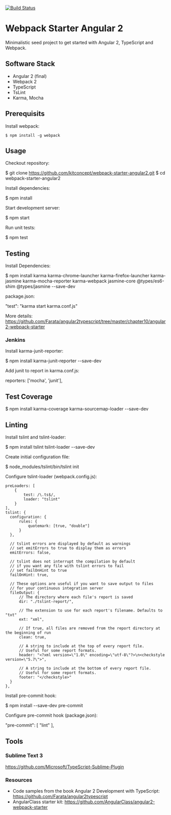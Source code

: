 [![Build Status](https://travis-ci.org/kitconcept/webpack-starter-angular2.svg?branch=master)](https://travis-ci.org/kitconcept/webpack-starter-angular2)

# Webpack Starter Angular 2

Minimalistic seed project to get started with Angular 2, TypeScript and Webpack.

## Software Stack

- Angular 2 (final)
- Webpack 2
- TypeScript
- TsLint
- Karma, Mocha

## Prerequisits

Install webpack:

    $ npm install -g webpack

## Usage

Checkout repository:

  $ git clone https://github.com/kitconcept/webpack-starter-angular2.git
  $ cd webpack-starter-angular2

Install dependencies:

  $ npm install

Start development server:

  $ npm start

Run unit tests:

  $ npm test

## Testing

Install Dependencies:

  $ npm install karma karma-chrome-launcher karma-firefox-launcher karma-jasmine karma-mocha-reporter karma-webpack jasmine-core @types/es6-shim @types/jasmine --save-dev

package.json:

  "test": "karma start karma.conf.js"


More details: https://github.com/Farata/angular2typescript/tree/master/chapter10/angular2-webpack-starter

### Jenkins

Install karma-junit-reporter:

  $ npm install karma-junit-reporter --save-dev

Add junit to report in karma.conf.js:

  reporters: ['mocha', 'junit'],

## Test Coverage

  $ npm install karma-coverage karma-sourcemap-loader --save-dev

## Linting

Install tslint and tslint-loader:

  $ npm install tslint tslint-loader --save-dev

Create initial configuration file:

  $ node_modules/tslint/bin/tslint init

Configure tslint-loader (webpack.config.js):

    preLoaders: [
        {
            test: /\.ts$/,
            loader: "tslint"
        }
    ],
    tslint: {
      configuration: {
          rules: {
              quotemark: [true, "double"]
          }
      },

      // tslint errors are displayed by default as warnings
      // set emitErrors to true to display them as errors
      emitErrors: false,

      // tslint does not interrupt the compilation by default
      // if you want any file with tslint errors to fail
      // set failOnHint to true
      failOnHint: true,

      // These options are useful if you want to save output to files
      // for your continuous integration server
      fileOutput: {
          // The directory where each file's report is saved
          dir: "./tslint-report/",

          // The extension to use for each report's filename. Defaults to "txt"
          ext: "xml",

          // If true, all files are removed from the report directory at the beginning of run
          clean: true,

          // A string to include at the top of every report file.
          // Useful for some report formats.
          header: "<?xml version=\"1.0\" encoding=\"utf-8\"?>\n<checkstyle version=\"5.7\">",

          // A string to include at the bottom of every report file.
          // Useful for some report formats.
          footer: "</checkstyle>"
      }
    },
Install pre-commit hook:

  $ npm install --save-dev pre-commit

Configure pre-commit hook (package.json):

  "pre-commit": [
    "lint"
  ],

## Tools

### Sublime Text 3

https://github.com/Microsoft/TypeScript-Sublime-Plugin

### Resources

- Code samples from the book Angular 2 Development with TypeScript: https://github.com/Farata/angular2typescript
- AngularClass starter kit: https://github.com/AngularClass/angular2-webpack-starter
